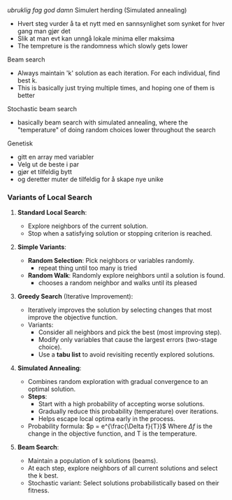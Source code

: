 *ubruklig fag god damn*
Simulert herding (Simulated annealing)
- Hvert steg vurder å ta et nytt med en sannsynlighet som synket for hver gang man gjør det
- Slik at man evt kan unngå lokale minima eller maksima
- The tempreture is the randomness which slowly gets lower

Beam search
- Always maintain 'k' solution as each iteration. For each individual, find best k.
- This is basically just trying multiple times, and hoping one of them is better

Stochastic beam search
- basically beam search with simulated annealing, where the "temperature" of doing random choices lower throughout the search

Genetisk
- gitt en array med variabler
- Velg ut de beste i par
- gjør et tilfeldig bytt
- og deretter muter de tilfeldig for å skape nye unike 




### **Variants of Local Search**

1. **Standard Local Search**:
    
    - Explore neighbors of the current solution.
    - Stop when a satisfying solution or stopping criterion is reached.
2. **Simple Variants**:
    
    - **Random Selection**: Pick neighbors or variables randomly.
		- repeat thing until too many is tried
    - **Random Walk**: Randomly explore neighbors until a solution is found.
		- chooses a random neighbor and walks until its pleased
1. **Greedy Search** (Iterative Improvement):
    
    - Iteratively improves the solution by selecting changes that most improve the objective function.
    - Variants:
        - Consider all neighbors and pick the best (most improving step).
        - Modify only variables that cause the largest errors (two-stage choice).
        - Use a **tabu list** to avoid revisiting recently explored solutions.
4. **Simulated Annealing**:
    
    - Combines random exploration with gradual convergence to an optimal solution.
    - **Steps**:
        - Start with a high probability of accepting worse solutions.
        - Gradually reduce this probability (temperature) over iterations.
        - Helps escape local optima early in the process.
    - Probability formula: $p = e^{\frac{\Delta f}{T}}$​ Where $\Delta f$ is the change in the objective function, and T is the temperature.
5. **Beam Search**:
    
    - Maintain a population of k solutions (beams).
    - At each step, explore neighbors of all current solutions and select the k best.
    - Stochastic variant: Select solutions probabilistically based on their fitness.